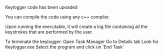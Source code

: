Keylogger code has been upoaded

You can compile the code using any c++ compiler.

Upon running the executable, it will create a log file containing all the keystrokes that are performed by the user.

To terminate the keylogger:
    Open Task Manager
    Go to Details tab
    Look for Keylogger.exe
    Select the program and click on 'End Task'
